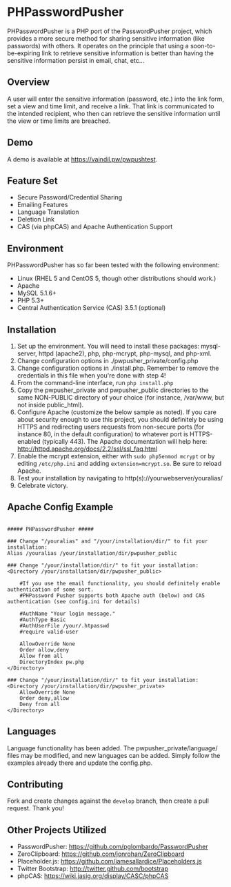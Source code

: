 PHPasswordPusher
================

PHPasswordPusher is a PHP port of the PasswordPusher project, which provides a
more secure method for sharing sensitive information (like passwords) with 
others. It operates on the principle that using a soon-to-be-expiring link to
retrieve sensitive information is better than having the sensitive 
information persist in email, chat, etc...

## Overview
A user will enter the sensitive information (password, etc.) into the link form,
set a view and time limit, and receive a link. That link is 
communicated to the intended recipient, who then can retrieve the sensitive
information until the view or time limits are breached.

## Demo
A demo is available at https://vaindil.pw/pwpushtest.

## Feature Set
* Secure Password/Credential Sharing
* Emailing Features
* Language Translation
* Deletion Link
* CAS (via phpCAS) and Apache Authentication Support

## Environment
PHPasswordPusher has so far been tested with the following environment:

* Linux (RHEL 5 and CentOS 5, though other distributions should work.)
* Apache
* MySQL 5.1.6+
* PHP 5.3+
* Central Authentication Service (CAS) 3.5.1 (optional)

## Installation
1. Set up the environment. You will need to install these packages: mysql-server, httpd (apache2), php, php-mcrypt, php-mysql, and php-xml.
2. Change configuration options in ./pwpusher_private/config.php   
3. Change configuration options in ./install.php. Remember to remove the credentials in this file when you're done with step 4!
4. From the command-line interface, run `php install.php` 
5. Copy the pwpusher_private and pwpusher_public directories to the same NON-PUBLIC directory of your choice (for instance, /var/www, but not inside public_html).
6. Configure Apache (customize the below sample as noted). If you care about security enough to use this project, you should definitely be using HTTPS and redirecting users requests from non-secure ports (for instance 80, in the default configuration) to whatever port is HTTPS-enabled (typically 443). The Apache documentation will help here: http://httpd.apache.org/docs/2.2/ssl/ssl_faq.html 
7. Enable the mcrypt extension, either with `sudo php5enmod mcrypt` or by editing `/etc/php.ini` and adding `extension=mcrypt.so`. Be sure to reload Apache.
8. Test your installation by navigating to http(s)://yourwebserver/youralias/
9. Celebrate victory.

## Apache Config Example

```

##### PHPasswordPusher #####

### Change "/youralias" and "/your/installation/dir/" to fit your installation:
Alias /youralias /your/installation/dir/pwpusher_public

### Change "/your/installation/dir/" to fit your installation:
<Directory /your/installation/dir/pwpusher_public>

    #If you use the email functionality, you should definitely enable authentication of some sort.
    #PHPassword Pusher supports both Apache auth (below) and CAS authentication (see config.ini for details)
    
    #AuthName "Your login message."
    #AuthType Basic
    #AuthUserFile /your/.htpasswd
    #require valid-user

    AllowOverride None
    Order allow,deny
    Allow from all      
    DirectoryIndex pw.php  
</Directory>

### Change "/your/installation/dir/" to fit your installation:
<Directory /your/installation/dir/pwpusher_private>
    AllowOverride None
    Order deny,allow
    Deny from all
</Directory>

```

## Languages
Language functionality has been added. The pwpusher_private/language/ files may be modified, 
and new languages can be added. Simply follow the examples already there and update the config.php.

## Contributing

Fork and create changes against the `develop` branch, then create a pull request. Thank you!

## Other Projects Utilized
* PasswordPusher: https://github.com/pglombardo/PasswordPusher
* ZeroClipboard: https://github.com/jonrohan/ZeroClipboard
* Placeholder.js: https://github.com/jamesallardice/Placeholders.js
* Twitter Bootstrap: http://twitter.github.com/bootstrap
* phpCAS: https://wiki.jasig.org/display/CASC/phpCAS

